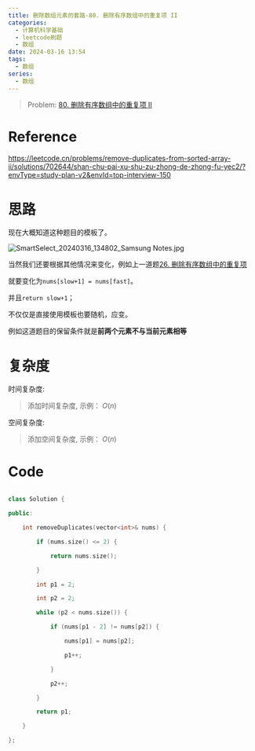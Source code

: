 ```yaml
---
title: 删除数组元素的套路-80. 删除有序数组中的重复项 II
categories:
  - 计算机科学基础
  - leetcode刷题
  - 数组
date: 2024-03-16 13:54
tags:
  - 数组
series:
  - 数组
---
```



> Problem: [80. 删除有序数组中的重复项 II](https://leetcode.cn/problems/remove-duplicates-from-sorted-array-ii/description/)


  

# Reference

  

https://leetcode.cn/problems/remove-duplicates-from-sorted-array-ii/solutions/702644/shan-chu-pai-xu-shu-zu-zhong-de-zhong-fu-yec2/?envType=study-plan-v2&envId=top-interview-150

  

# 思路

  

现在大概知道这种题目的模板了。

  

![SmartSelect_20240316_134802_Samsung Notes.jpg](media/SmartSelect_20240316_134802_Samsung_Notes.jpg)

  

当然我们还要根据其他情况来变化，例如上一道题[26. 删除有序数组中的重复项](https://leetcode.cn/problems/remove-duplicates-from-sorted-array)

就要变化为`nums[slow+1] = nums[fast]`。

  

并且`return slow+1`；

  

不仅仅是直接使用模板也要随机，应变。

  

例如这道题目的保留条件就是**前两个元素不与当前元素相等**

  

# 复杂度

  

时间复杂度:

> 添加时间复杂度, 示例： $O(n)$

  

空间复杂度:

> 添加空间复杂度, 示例： $O(n)$

  
  
  

# Code

```C++ []

class Solution {

public:

    int removeDuplicates(vector<int>& nums) {

        if (nums.size() <= 2) {

            return nums.size();

        }

        int p1 = 2;

        int p2 = 2;

        while (p2 < nums.size()) {

            if (nums[p1 - 2] != nums[p2]) {

                nums[p1] = nums[p2];

                p1++;

            }

            p2++;

        }

        return p1;

    }

};

```